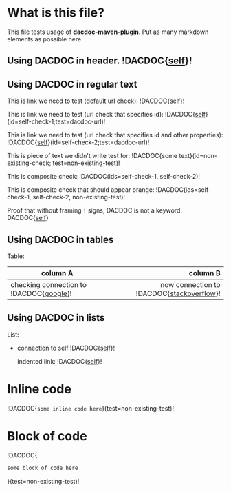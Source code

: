# What is this file?
This file tests usage of **dacdoc-maven-plugin**. 
Put as many markdown elements as possible here

## Using DACDOC in header. !DACDOC{[self](./README.md)}!

## Using DACDOC in regular text
This is link we need to test (default url check): !DACDOC{[self](./README.md)}!

This is link we need to test (url check that specifies id): !DACDOC{[self](./README.md)}(id=self-check-1;test=dacdoc-url)!

This is link we need to test (url check that specifies id and other properties): !DACDOC{[self](./README.md)}(id=self-check-2;test=dacdoc-url)!

This is piece of text we didn't write test for: !DACDOC{some text}(id=non-existing-check; test=non-existing-test)!

This is composite check: !DACDOC(ids=self-check-1, self-check-2)!

This is composite check that should appear orange: !DACDOC(ids=self-check-1, self-check-2, non-existing-test)!

Proof that without framing `!` signs, DACDOC is not a keyword: DACDOC{[self](./README.md)}

## Using DACDOC in tables
Table:

| column A      | column B |
| ------------- | -----:|
| checking connection to !DACDOC{[google](https://www.google.com)}!      | now connection to !DACDOC{[stackoverflow](https://stackoverflow.com)}! |

## Using DACDOC in lists
List:
* connection to self !DACDOC{[self](./README.md)}!

  indented link: !DACDOC{[self](./README.md)}!
    
# Inline code
!DACDOC{`some inline code here`}(test=non-existing-test)!


# Block of code
!DACDOC{
```java
some block of code here
```
}(test=non-existing-test)!
